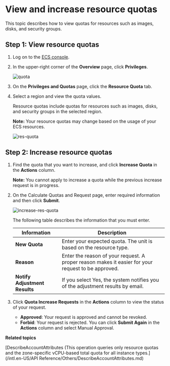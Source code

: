 # View and increase resource quotas

This topic describes how to view quotas for resources such as images, disks, and security groups.

## Step 1: View resource quotas

1.  Log on to the [ECS console](https://ecs.console.aliyun.com).

2.  In the upper-right corner of the **Overview** page, click **Privileges**.

    ![quota](https://static-aliyun-doc.oss-accelerate.aliyuncs.com/assets/img/en-US/1454237061/p166801.png)

3.  On the **Privileges and Quotas** page, click the **Resource Quota** tab.

4.  Select a region and view the quota values.

    Resource quotas include quotas for resources such as images, disks, and security groups in the selected region.

    **Note:** Your resource quotas may change based on the usage of your ECS resources.

    ![res-quota](https://static-aliyun-doc.oss-accelerate.aliyuncs.com/assets/img/en-US/2416237061/p166924.png)


## Step 2: Increase resource quotas

1.  Find the quota that you want to increase, and click **Increase Quota** in the **Actions** column.

    **Note:** You cannot apply to increase a quota while the previous increase request is in progress.

2.  On the Calculate Quotas and Request page, enter required information and then click **Submit**.

    ![increase-res-quota](https://static-aliyun-doc.oss-accelerate.aliyuncs.com/assets/img/en-US/9407337061/p167165.png)

    The following table describes the information that you must enter.

    |Information|Description|
    |-----------|-----------|
    |**New Quota**|Enter your expected quota. The unit is based on the resource type.|
    |**Reason**|Enter the reason of your request. A proper reason makes it easier for your request to be approved.|
    |**Notify Adjustment Results**|If you select Yes, the system notifies you of the adjustment results by email.|

3.  Click **Quota Increase Requests** in the **Actions** column to view the status of your request.

    -   **Approved**: Your request is approved and cannot be revoked.
    -   **Forbid**: Your request is rejected. You can click **Submit Again** in the **Actions** column and select Manual Approval.

**Related topics**  


[DescribeAccountAttributes \(This operation queries only resource quotas and the zone-specific vCPU-based total quota for all instance types.](/intl.en-US/API Reference/Others/DescribeAccountAttributes.md)

